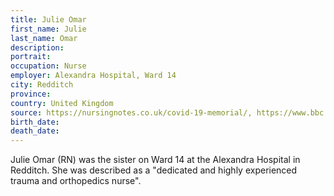 ```yaml
---
title: Julie Omar
first_name: Julie
last_name: Omar
description: 
portrait: 
occupation: Nurse
employer: Alexandra Hospital, Ward 14
city: Redditch
province: 
country: United Kingdom
source: https://nursingnotes.co.uk/covid-19-memorial/, https://www.bbc.com/news/uk-england-hereford-worcester-52255891, https://www.redditchadvertiser.co.uk/news/regional/18376464.emotional-tribute-redditch-nurse-died-developing-coronavirus-symptoms/
birth_date: 
death_date: 
---
```


Julie Omar (RN) was the sister on Ward 14 at the Alexandra Hospital in Redditch. She was described as a "dedicated and highly experienced trauma and orthopedics nurse".